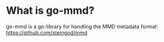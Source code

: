 # What is go-mmd?
go-mmd is a go-library for handling the MMD metadata format: https://github.com/steingod/mmd
